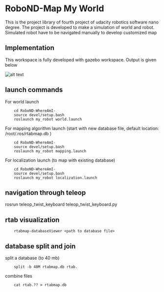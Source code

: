 # RoboND-Map My World

This is the project library of fourth project of udacity robotics software nano degree. The project is developed to make a simulation of world and robot. Simulated robot have to be navigated manually to develop customized map

## Implementation

This workspace is fully developed with gazebo workspace. Output is given below

![alt text](output/output.gif)


## launch commands

For world launch

		cd RoboND-WhereAmI-
		source devel/setup.bash
		roslaunch my_robot world.launch
        
For mapping algorithm launch (start with new database file, default location: /root/.ros/rtabmap.db )

		cd RoboND-WhereAmI-
		source devel/setup.bash
		roslaunch my_robot mapping.launch
        
For localization launch (to map with existing database)

		cd RoboND-WhereAmI-
		source devel/setup.bash
		roslaunch my_robot localization.launch
        
## navigation through teleop

rosrun teleop_twist_keyboard teleop_twist_keyboard.py

## rtab visualization

		rtabmap-databaseViewer <path to database file>
  
## database split and join
  
split a database (to 40 mb)

		split -b 40M rtabmap.db rtab.
        
combine files

		cat rtab.?? > rtabmap.db
